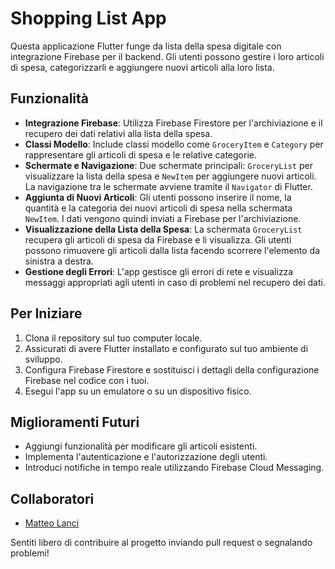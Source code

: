 # Shopping List App

Questa applicazione Flutter funge da lista della spesa digitale con integrazione Firebase per il backend. Gli utenti possono gestire i loro articoli di spesa, categorizzarli e aggiungere nuovi articoli alla loro lista.

## Funzionalità

- **Integrazione Firebase**: Utilizza Firebase Firestore per l'archiviazione e il recupero dei dati relativi alla lista della spesa.
- **Classi Modello**: Include classi modello come `GroceryItem` e `Category` per rappresentare gli articoli di spesa e le relative categorie.
- **Schermate e Navigazione**: Due schermate principali: `GroceryList` per visualizzare la lista della spesa e `NewItem` per aggiungere nuovi articoli. La navigazione tra le schermate avviene tramite il `Navigator` di Flutter.
- **Aggiunta di Nuovi Articoli**: Gli utenti possono inserire il nome, la quantità e la categoria dei nuovi articoli di spesa nella schermata `NewItem`. I dati vengono quindi inviati a Firebase per l'archiviazione.
- **Visualizzazione della Lista della Spesa**: La schermata `GroceryList` recupera gli articoli di spesa da Firebase e li visualizza. Gli utenti possono rimuovere gli articoli dalla lista facendo scorrere l'elemento da sinistra a destra.
- **Gestione degli Errori**: L'app gestisce gli errori di rete e visualizza messaggi appropriati agli utenti in caso di problemi nel recupero dei dati.

## Per Iniziare

1. Clona il repository sul tuo computer locale.
2. Assicurati di avere Flutter installato e configurato sul tuo ambiente di sviluppo.
3. Configura Firebase Firestore e sostituisci i dettagli della configurazione Firebase nel codice con i tuoi.
4. Esegui l'app su un emulatore o su un dispositivo fisico.

## Miglioramenti Futuri

- Aggiungi funzionalità per modificare gli articoli esistenti.
- Implementa l'autenticazione e l'autorizzazione degli utenti.
- Introduci notifiche in tempo reale utilizzando Firebase Cloud Messaging.

## Collaboratori

- [Matteo Lanci](https://github.com/MatteoLanci)

Sentiti libero di contribuire al progetto inviando pull request o segnalando problemi!
